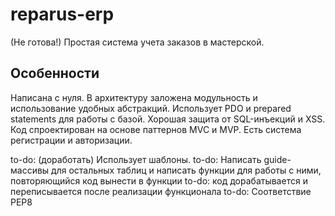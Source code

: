 # reparus-erp

(Не готова!)
Простая система учета заказов в мастерской.

## Особенности

Написана с нуля.
В архитектуру заложена модульность и использование удобных абстракций.
Использует PDO и prepared statements для работы с базой.
Хорошая защита от SQL-инъекций и XSS.
Код спроектирован на основе паттернов MVC и MVP.
Есть система регистрации и авторизации.


to-do: (доработать) Использует шаблоны.
to-do: Написать guide-массивы для остальных таблиц и написать функции для работы с ними,
повторяющийся код вынести в функции
to-do: код дорабатывается и переписывается после реализации функционала
to-do: Соответствие PEP8
